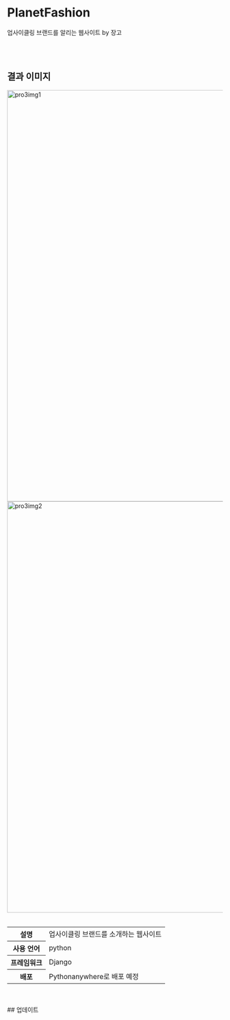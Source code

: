 # PlanetFashion
업사이클링 브랜드를 알리는 웹사이트 by 장고

<br><br>
## 결과 이미지
<img width="960" alt="pro3img1" src="https://github.com/june4969/PlanetFashion/assets/127813398/7b9e30c5-c1c3-4d3b-a42a-26535ed3eb34">
<img width="960" alt="pro3img2" src="https://github.com/june4969/PlanetFashion/assets/127813398/b9692f7e-ed6b-4fb3-b932-c098e8177503">
<br><br>
      <table>
          <tr>
            <th style={thStyle}>설명</th>
            <td style={tdStyle}>업사이클링 브랜드를 소개하는 웹사이트</td>
          </tr>
          <tr>
            <th style={thStyle}>사용 언어</th>
            <td style={tdStyle}>python</td>
          </tr>
          <tr>
            <th style={thStyle}>프레임워크</th>
            <td style={tdStyle}>Django</td>
          </tr>
          <tr>
            <th style={thStyle}>배포</th>
            <td style={tdStyle}>Pythonanywhere로 배포 예정</td>
          </tr>
      </table>
<br><br>
## 업데이트
